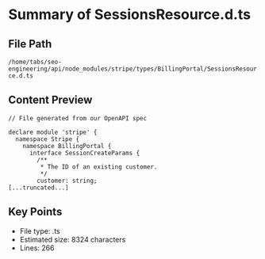 # Summary of SessionsResource.d.ts
  
## File Path
`/home/tabs/seo-engineering/api/node_modules/stripe/types/BillingPortal/SessionsResource.d.ts`

## Content Preview
```
// File generated from our OpenAPI spec

declare module 'stripe' {
  namespace Stripe {
    namespace BillingPortal {
      interface SessionCreateParams {
        /**
         * The ID of an existing customer.
         */
        customer: string;
[...truncated...]
```

## Key Points
- File type: .ts
- Estimated size: 8324 characters
- Lines: 266
